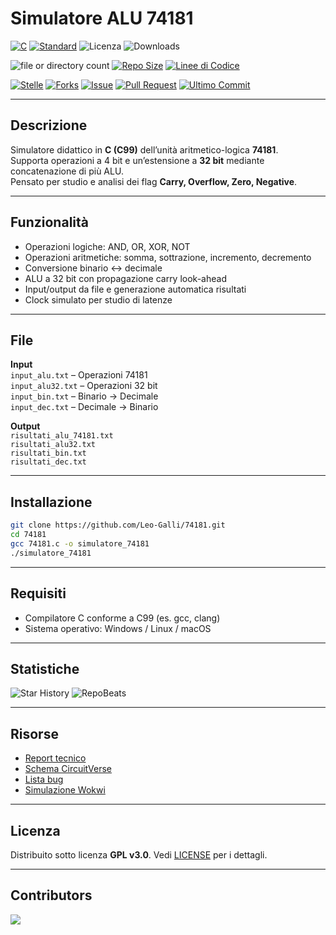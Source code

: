 # Simulatore ALU 74181

[![C](https://img.shields.io/badge/Linguaggio-C-blue.svg?logo=c&logoColor=white)](https://en.wikipedia.org/wiki/C_(programming_language))
[![Standard](https://img.shields.io/badge/Standard-C99-orange.svg)](https://en.wikipedia.org/wiki/C99)
![Licenza](https://img.shields.io/github/license/Leo-Galli/74181)
![Downloads](https://img.shields.io/github/downloads/Leo-Galli/74181/total)

![file or directory count](https://img.shields.io/github/directory-file-count/Leo-Galli/74181)
[![Repo Size](https://img.shields.io/github/repo-size/Leo-Galli/74181)](https://github.com/Leo-Galli/74181)
[![Linee di Codice](https://tokei.rs/b1/github/Leo-Galli/74181)](https://github.com/Leo-Galli/74181)

[![Stelle](https://img.shields.io/github/stars/Leo-Galli/74181?style=flat)](https://github.com/Leo-Galli/74181/stargazers)
[![Forks](https://img.shields.io/github/forks/Leo-Galli/74181?style=flat)](https://github.com/Leo-Galli/74181/network/members)
[![Issue](https://img.shields.io/github/issues/Leo-Galli/74181)](https://github.com/Leo-Galli/74181/issues)
[![Pull Request](https://img.shields.io/github/issues-pr/Leo-Galli/74181)](https://github.com/Leo-Galli/74181/pulls)
[![Ultimo Commit](https://img.shields.io/github/last-commit/Leo-Galli/74181)](https://github.com/Leo-Galli/74181/commits/main)

---

## Descrizione

Simulatore didattico in **C (C99)** dell’unità aritmetico-logica **74181**.  
Supporta operazioni a 4 bit e un’estensione a **32 bit** mediante concatenazione di più ALU.  
Pensato per studio e analisi dei flag **Carry, Overflow, Zero, Negative**.

---

## Funzionalità

- Operazioni logiche: AND, OR, XOR, NOT  
- Operazioni aritmetiche: somma, sottrazione, incremento, decremento  
- Conversione binario ↔ decimale  
- ALU a 32 bit con propagazione carry look-ahead  
- Input/output da file e generazione automatica risultati  
- Clock simulato per studio di latenze  

---

## File

**Input**  
`input_alu.txt` – Operazioni 74181  
`input_alu32.txt` – Operazioni 32 bit  
`input_bin.txt` – Binario → Decimale  
`input_dec.txt` – Decimale → Binario  

**Output**  
`risultati_alu_74181.txt`  
`risultati_alu32.txt`  
`risultati_bin.txt`  
`risultati_dec.txt`  

---

## Installazione

```bash
git clone https://github.com/Leo-Galli/74181.git
cd 74181
gcc 74181.c -o simulatore_74181
./simulatore_74181
````

---

## Requisiti

* Compilatore C conforme a C99 (es. gcc, clang)
* Sistema operativo: Windows / Linux / macOS

---

## Statistiche

![Star History](https://api.star-history.com/svg?repos=Leo-Galli/74181\&type=Date)
![RepoBeats](https://repobeats.axiom.co/api/embed/a576eab04e8ea577550bfb4dd32de862737655ab.svg)

---

## Risorse

* [Report tecnico](https://docs.google.com/document/d/1t80KM4RDQKBMuIQoPLAFnJRQeKX5ISx1Id5GahRIR-E/edit?usp=sharing)
* [Schema CircuitVerse](https://circuitverse.org/users/311719/projects/alu-74181-final)
* [Lista bug](https://github.com/Leo-Galli/74181/blob/main/bugs.txt)
* [Simulazione Wokwi](https://wokwi.com/projects/439836726113417217)

---

## Licenza

Distribuito sotto licenza **GPL v3.0**.
Vedi [LICENSE](LICENSE) per i dettagli.

---

## Contributors

<a href="https://github.com/Leo-Galli/74181/graphs/contributors">
  <img src="https://contrib.rocks/image?repo=Leo-Galli/74181" />
</a>
